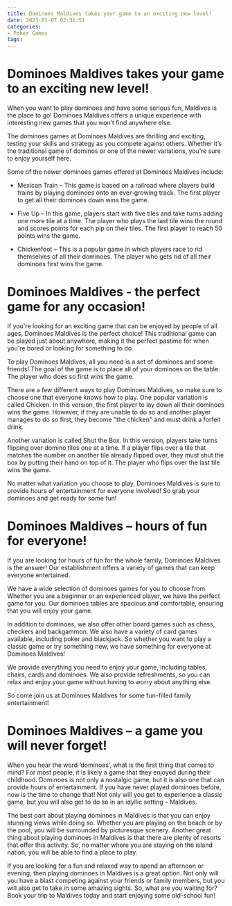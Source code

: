 ```yaml
---
title: Dominoes Maldives takes your game to an exciting new level!
date: 2023-01-07 02:31:51
categories:
- Poker Games
tags:
---
```



#  Dominoes Maldives takes your game to an exciting new level!

When you want to play dominoes and have some serious fun, Maldives is the place to go! Dominoes Maldives offers a unique experience with interesting new games that you won’t find anywhere else.

The dominoes games at Dominoes Maldives are thrilling and exciting, testing your skills and strategy as you compete against others. Whether it’s the traditional game of dominos or one of the newer variations, you’re sure to enjoy yourself here.

Some of the newer dominoes games offered at Dominoes Maldives include:

* Mexican Train – This game is based on a railroad where players build trains by playing dominoes onto an ever-growing track. The first player to get all their dominoes down wins the game.

* Five Up – In this game, players start with five tiles and take turns adding one more tile at a time. The player who plays the last tile wins the round and scores points for each pip on their tiles. The first player to reach 50 points wins the game.

* Chickenfoot – This is a popular game in which players race to rid themselves of all their dominoes. The player who gets rid of all their dominoes first wins the game.

#  Dominoes Maldives - the perfect game for any occasion!

If you're looking for an exciting game that can be enjoyed by people of all ages, Dominoes Maldives is the perfect choice! This traditional game can be played just about anywhere, making it the perfect pastime for when you're bored or looking for something to do.

To play Dominoes Maldives, all you need is a set of dominoes and some friends! The goal of the game is to place all of your dominoes on the table. The player who does so first wins the game.

There are a few different ways to play Dominoes Maldives, so make sure to choose one that everyone knows how to play. One popular variation is called Chicken. In this version, the first player to lay down all their dominoes wins the game. However, if they are unable to do so and another player manages to do so first, they become "the chicken" and must drink a forfeit drink.

Another variation is called Shut the Box. In this version, players take turns flipping over domino tiles one at a time. If a player flips over a tile that matches the number on another tile already flipped over, they must shut the box by putting their hand on top of it. The player who flips over the last tile wins the game.

No matter what variation you choose to play, Dominoes Maldives is sure to provide hours of entertainment for everyone involved! So grab your dominoes and get ready for some fun!

#  Dominoes Maldives – hours of fun for everyone!

If you are looking for hours of fun for the whole family, Dominoes Maldives is the answer! Our establishment offers a variety of games that can keep everyone entertained.

We have a wide selection of dominoes games for you to choose from. Whether you are a beginner or an experienced player, we have the perfect game for you. Our dominoes tables are spacious and comfortable, ensuring that you will enjoy your game.

In addition to dominoes, we also offer other board games such as chess, checkers and backgammon. We also have a variety of card games available, including poker and blackjack. So whether you want to play a classic game or try something new, we have something for everyone at Dominoes Maldives!

We provide everything you need to enjoy your game, including tables, chairs, cards and dominoes. We also provide refreshments, so you can relax and enjoy your game without having to worry about anything else.

So come join us at Dominoes Maldives for some fun-filled family entertainment!

#  Dominoes Maldives – a game you will never forget!

When you hear the word ‘dominoes’, what is the first thing that comes to mind? For most people, it is likely a game that they enjoyed during their childhood. Dominoes is not only a nostalgic game, but it is also one that can provide hours of entertainment. If you have never played dominoes before, now is the time to change that! Not only will you get to experience a classic game, but you will also get to do so in an idyllic setting – Maldives.

The best part about playing dominoes in Maldives is that you can enjoy stunning views while doing so. Whether you are playing on the beach or by the pool, you will be surrounded by picturesque scenery. Another great thing about playing dominoes in Maldives is that there are plenty of resorts that offer this activity. So, no matter where you are staying on the island nation, you will be able to find a place to play.

If you are looking for a fun and relaxed way to spend an afternoon or evening, then playing dominoes in Maldives is a great option. Not only will you have a blast competing against your friends or family members, but you will also get to take in some amazing sights. So, what are you waiting for? Book your trip to Maldives today and start enjoying some old-school fun!